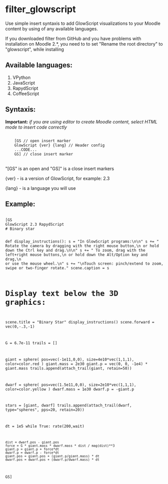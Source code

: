 # filter_glowscript
<p>Use simple insert syntaxis to add GlowScript visualizations to your Moodle content by using of any available languages.</p>
<p>If you downloaded filter from GitHub and you have problems with installation on Moodle 2.*, you need to to set "Rename the root directory" to "glowscript", while installing</p>
<h2>Available languages:</h2>
<ol>
    <li>VPython</li>
    <li>JavaScript</li>
    <li>RapydScript</li>
    <li>CoffeeScript</li>
</ol>

<h2>Syntaxis:</h2>
<b>Important:</b><i> if you are using editor to create Moodle content, select HTML mode to insert code correctly</i>
<pre>
<code>
    [GS // open insert marker
    GlowScript {ver} {lang} // Header config
    ...CODE...
    GS] // close insert marker
</code>
</pre>
<article>
    <p> "[GS" is an open and "GS]" is a close insert markers</p>
    <p> {ver} - is a version of GlowScript, for example: 2.3</p>
    <p> {lang} - is a language you will use</p>
</article>

<h2> Example: </h2>
<pre>
<code> 
[GS
GlowScript 2.3 RapydScript
# Binary star

def display_instructions():
    s = "In GlowScript programs:\n\n"
    s += "    Rotate the camera by dragging with the right mouse button,\n        or hold down the Ctrl key and drag.\n\n"
    s += "    To zoom, drag with the left+right mouse buttons,\n         or hold down the Alt/Option key and drag,\n         or use the mouse wheel.\n"
    s += "\nTouch screen: pinch/extend to zoom, swipe or two-finger rotate."
    scene.caption = s

# Display text below the 3D graphics:
scene.title = "Binary Star"
display_instructions()
scene.forward = vec(0,-.3,-1)

G = 6.7e-11
trails = []

giant = sphere( pos=vec(-1e11,0,0), size=4e10*vec(1,1,1), color=color.red )
giant.mass = 2e30
giant.p = vec(0, 0, -1e4) * giant.mass
trails.append(attach_trail(giant, retain=50))

dwarf = sphere( pos=vec(1.5e11,0,0), size=2e10*vec(1,1,1), color=color.yellow )
dwarf.mass = 1e30
dwarf.p = -giant.p

stars = [giant, dwarf]
trails.append(attach_trail(dwarf, type="spheres", pps=20, retain=20))

dt = 1e5
while True:
    rate(200,wait)

    dist = dwarf.pos - giant.pos
    force = G * giant.mass * dwarf.mass * dist / mag(dist)**3
    giant.p = giant.p + force*dt
    dwarf.p = dwarf.p - force*dt
    giant.pos = giant.pos + (giant.p/giant.mass) * dt
    dwarf.pos = dwarf.pos + (dwarf.p/dwarf.mass) * dt
GS]
</code>
</pre>
